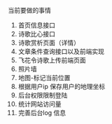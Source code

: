 当前要做的事情

1. 首页信息接口
2. 诗歌比心接口
3. 诗歌赏析页面（详情）
4. 文章条件查询接口以及前端实现
5. 飞花令诗歌上传前端页面
6. 照片墙
7. 地图-标记当前位置
8. 根据用户ip 保存用户的地理坐标
9. 后台权限限制登陆
10. 统计网站访问量
11. 完善后台log 信息

